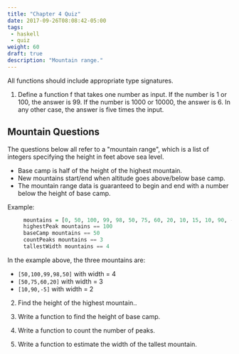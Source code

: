 ```yaml
---
title: "Chapter 4 Quiz"
date: 2017-09-26T08:08:42-05:00
tags:
 - haskell
 - quiz
weight: 60
draft: true
description: "Mountain range."
---
```


All functions should include appropriate type signatures.

1. Define a function f that takes one number as input. If the number
   is 1 or 100, the answer is 99. If the number is 1000 or 10000, the
   answer is 6. In any other case, the answer is five times the input. 

## Mountain Questions

The questions below all refer to a "mountain range", which is a list
of integers specifying the height in feet above sea level. 

* Base camp is half of the height of the highest mountain.
* New mountains start/end when altitude goes above/below base camp.
* The mountain range data is guaranteed to begin and end with a number
  below the height of base camp.

Example:
```haskell
     mountains = [0, 50, 100, 99, 98, 50, 75, 60, 20, 10, 15, 10, 90, -5]
     highestPeak mountains == 100
     baseCamp mountains == 50
     countPeaks mountains == 3
     tallestWidth mountains == 4
```
In the example above, the three mountains are:

* `[50,100,99,98,50]` with width = 4
* `[50,75,60,20]` with width = 3
* `[10,90,-5]` with width = 2

2. Find the height of the highest mountain..

3. Write a function to find the height of base camp.

4. Write a function to count the number of peaks. 

5. Write a function to estimate the width of the tallest mountain.

